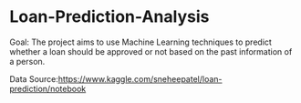 # Loan-Prediction-Analysis
Goal: The project aims to use Machine Learning techniques to predict whether a loan should be approved or not based on the past information of a person.

Data Source:https://www.kaggle.com/sneheepatel/loan-prediction/notebook
